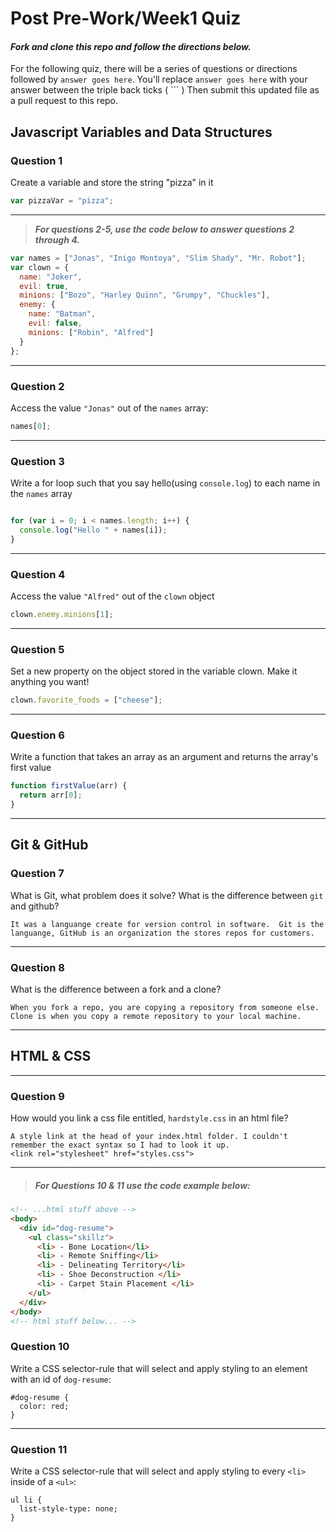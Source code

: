 # Post Pre-Work/Week1 Quiz

#### ***Fork and clone this repo and follow the directions below.***

For the following quiz, there will be a series of questions or directions followed by `answer goes here`. You'll replace `answer goes here` with your answer between the triple back ticks ( \`\`\` ) Then submit this updated file as a pull request to this repo.

## Javascript Variables and Data Structures

### Question 1

Create a variable and store the string "pizza" in it

```js
var pizzaVar = "pizza";
```

---

>  ***For questions 2-5, use the code below to answer questions 2 through 4.***

```js
var names = ["Jonas", "Inigo Montoya", "Slim Shady", "Mr. Robot"];
var clown = {
  name: "Joker",
  evil: true,
  minions: ["Bozo", "Harley Quinn", "Grumpy", "Chuckles"],
  enemy: {
    name: "Batman",
    evil: false,
    minions: ["Robin", "Alfred"]  
  }
};
```

---

### Question 2

Access the value `"Jonas"` out of the `names` array:

```js
names[0];
```

---
### Question 3

Write a for loop such that you say hello(using `console.log`) to each name in the `names` array

```js

for (var i = 0; i < names.length; i++) {
  console.log("Hello " + names[i]);
}
```

---


### Question 4

Access the value `"Alfred"` out of the `clown` object

```js
clown.enemy.minions[1];
```

---
### Question 5

Set a new property on the object stored in the variable clown. Make it anything you want!

```js
clown.favorite_foods = ["cheese"];
```

---
### Question 6
Write a function that takes an array as an argument and returns the array's first value

```js
function firstValue(arr) {
  return arr[0];
}
```
---

## Git & GitHub

### Question 7

What is Git, what problem does it solve? What is the difference between `git` and github?

```
It was a languange create for version control in software.  Git is the languange, GitHub is an organization the stores repos for customers.

```

---

### Question 8

What is the difference between a fork and a clone?

```
When you fork a repo, you are copying a repository from someone else.  Clone is when you copy a remote repository to your local machine.

```

---

## HTML & CSS

---

### Question 9

How would you link a css file entitled, `hardstyle.css` in an html file?

```
A style link at the head of your index.html folder. I couldn't remember the exact syntax so I had to look it up.
<link rel="stylesheet" href="styles.css">
```

---

> ##### For Questions 10 & 11 use the code example below:

```HTML
<!-- ...html stuff above -->
<body>
  <div id="dog-resume">
    <ul class="skillz">
      <li> - Bone Location</li>
      <li> - Remote Sniffing</li>
      <li> - Delineating Territory</li>
      <li> - Shoe Deconstruction </li>
      <li> - Carpet Stain Placement </li>
    </ul>
  </div>
</body>
<!-- html stuff below... -->
```

### Question 10

Write a CSS selector-rule that will select and apply styling to an element with an id of `dog-resume`:


```
#dog-resume {
  color: red;
}
```

---

### Question 11

Write a CSS selector-rule that will select and apply styling to every `<li>` inside of a `<ul>`:

```
ul li {
  list-style-type: none;
}
```
